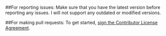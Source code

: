 ##For reporting issues:
Make sure that you have the latest version before reporting any issues. I will not support any outdated or modified versions.

##For making pull requests:
 To get started, <a href="https://www.clahub.com/agreements/ljfa-ag/Glass-Shards-1.8">sign the Contributor License Agreement</a>. 
